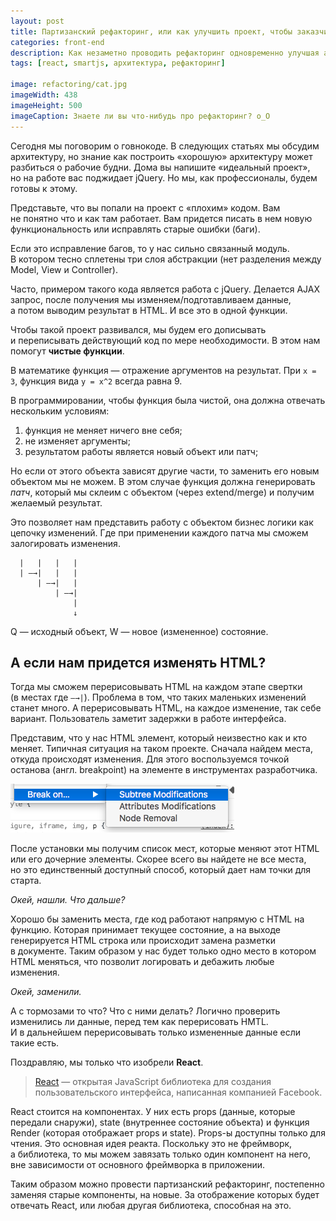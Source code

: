 ```yaml
---
layout: post
title: Партизанский рефакторинг, или как улучшить проект, чтобы заказчик этого не понял
categories: front-end
description: Как незаметно проводить рефакторинг одновременно улучшая архитектуру приложения.
tags: [react, smartjs, архитектура, рефакторинг]

image: refactoring/cat.jpg
imageWidth: 438
imageHeight: 500
imageCaption: Знаете ли вы что-нибудь про рефакторинг? о_О
---
```


Сегодня мы поговорим о говнокоде. В следующих статьях мы обсудим архитектуру, но знание как построить «хорошую» архитектуру может разбиться о рабочие будни. Дома вы напишите «идеальный проект», но на работе вас поджидает jQuery. Но мы, как профессионалы, будем готовы к этому.

<!-- more -->

Представьте, что вы попали на проект с «плохим» кодом. Вам не понятно что и как там работает. Вам придется писать в нем новую функциональность или исправлять старые ошибки (баги).

Если это исправление багов, то у нас сильно связанный модуль. В котором тесно сплетены три слоя абстракции (нет разделения между Model, View и Controller).

Часто, примером такого кода является работа с jQuery. Делается AJAX запрос, после получения мы изменяем/подготавливаем данные, а потом выводим результат в HTML. И все это в одной функции.

Чтобы такой проект развивался, мы будем его дописывать и переписывать действующий код по мере необходимости. В этом нам помогут **чистые функции**.

В математике функция — отражение аргументов на результат.
При `x = 3`, функция вида `y = x^2` всегда равна 9.

В программировании, чтобы функция была чистой, она должна отвечать нескольким условиям:

1. функция не меняет ничего вне себя;
2. не изменяет аргументы;
3. результатом работы является новый объект или патч;

Но если от этого объекта зависят другие части, то заменить его новым объектом мы не можем. В этом случае функция должна генерировать *патч*, который мы склеим с объектом (через extend/merge) и получим желаемый результат.

Это позволяет нам представить работу с объектом бизнес логики как цепочку изменений. Где при применении каждого патча мы сможем залогировать изменения.

```[ Q — 1 — 2 — 3 ] —→ W
  |   |   |   |
  | —→|   |   |
      | —→|   |
          | —→|
              |
              ↓
```
Q — исходный объект, W — новое (измененное) состояние.

## А если нам придется изменять HTML?
Тогда мы сможем перерисовывать HTML на каждом этапе свертки (в местах где `—→|`).
Проблема в том, что таких маленьких изменений станет много. А перерисовывать HTML, на каждое изменение, так себе вариант. Пользователь заметит задержки в работе интерфейса.

Представим, что у нас HTML элемент, который неизвестно как и кто меняет. Типичная ситуация на таком проекте. Сначала найдем места, откуда происходят изменения. Для этого воспользуемся точкой останова (англ. breakpoint) на элементе в инструментах разработчика.

![Точка останова в инструментах разработчика Google Chrome](/img/refactoring/subtree.png)

После установки мы получим список мест, которые меняют этот HTML или его дочерние элементы. Скорее всего вы найдете не все места, но это единственный доступный способ, который дает нам точки для старта.

*Окей, нашли. Что дальше?*

Хорошо бы заменить места, где код работают напрямую с HTML на функцию. Которая принимает текущее состояние, а на выходе генерируется HTML строка или происходит замена разметки в документе. Таким образом у нас будет только одно место в котором HTML меняться, что позволит логировать и дебажить любые изменения.

*Окей, заменили.*

А с тормозами то что? Что с ними делать?
Логично проверить изменились ли данные, перед тем как перерисовать HMTL. И в дальнейшем перерисовывать только измененные данные если такие есть.

Поздравляю, мы только что изобрели __React__.

> [React](https://facebook.github.io/react/) — открытая JavaScript библиотека для создания пользовательского интерфейса, написанная компанией Facebook.

React стоится на компонентах. У них есть props (данные, которые передали снаружи), state (внутреннее состояние объекта) и функция Render (которая отображает props и state). Props-ы доступны только для чтения. Это основная идея реакта. Поскольку это не фреймворк, а библиотека, то мы можем завязать только один компонент на него, вне зависимости от основного фреймворка в приложении.

Таким образом можно провести партизанский рефакторинг, постепенно заменяя старые компоненты, на новые. За отображение которых будет отвечать React, или любая другая библиотека, способная на это.
